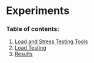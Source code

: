 # Experiments



### Table of contents:

1.  [Load and Stress Testing Tools](Tools.md) 
3.  [Load Testing](LoadTesting.md) 
4. [Results](Results.md)